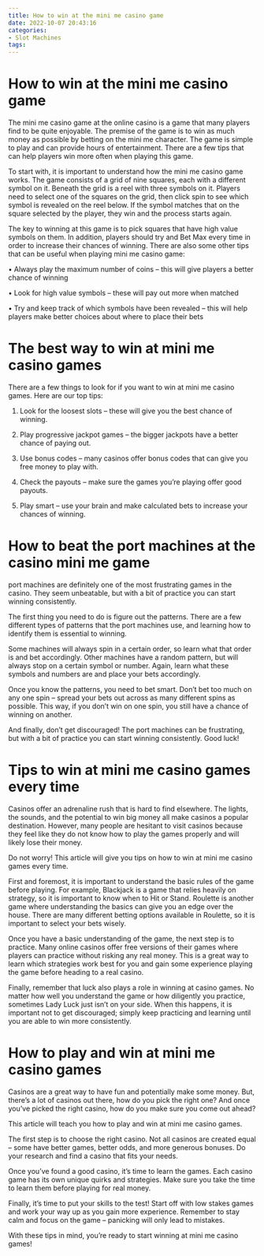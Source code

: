 ```yaml
---
title: How to win at the mini me casino game
date: 2022-10-07 20:43:16
categories:
- Slot Machines
tags:
---
```



#  How to win at the mini me casino game

The mini me casino game at the online casino is a game that many players find to be quite enjoyable. The premise of the game is to win as much money as possible by betting on the mini me character. The game is simple to play and can provide hours of entertainment. There are a few tips that can help players win more often when playing this game.

To start with, it is important to understand how the mini me casino game works. The game consists of a grid of nine squares, each with a different symbol on it. Beneath the grid is a reel with three symbols on it. Players need to select one of the squares on the grid, then click spin to see which symbol is revealed on the reel below. If the symbol matches that on the square selected by the player, they win and the process starts again.

The key to winning at this game is to pick squares that have high value symbols on them. In addition, players should try and Bet Max every time in order to increase their chances of winning. There are also some other tips that can be useful when playing mini me casino game:

• Always play the maximum number of coins – this will give players a better chance of winning

• Look for high value symbols – these will pay out more when matched

• Try and keep track of which symbols have been revealed – this will help players make better choices about where to place their bets

#  The best way to win at mini me casino games

There are a few things to look for if you want to win at mini me casino games. Here are our top tips:

1. Look for the loosest slots – these will give you the best chance of winning.

2. Play progressive jackpot games – the bigger jackpots have a better chance of paying out.

3. Use bonus codes – many casinos offer bonus codes that can give you free money to play with.

4. Check the payouts – make sure the games you’re playing offer good payouts.

5. Play smart – use your brain and make calculated bets to increase your chances of winning.

#  How to beat the port machines at the casino mini me game

port machines are definitely one of the most frustrating games in the casino. They seem unbeatable, but with a bit of practice you can start winning consistently.

The first thing you need to do is figure out the patterns. There are a few different types of patterns that the port machines use, and learning how to identify them is essential to winning.

Some machines will always spin in a certain order, so learn what that order is and bet accordingly. Other machines have a random pattern, but will always stop on a certain symbol or number. Again, learn what these symbols and numbers are and place your bets accordingly.

Once you know the patterns, you need to bet smart. Don’t bet too much on any one spin – spread your bets out across as many different spins as possible. This way, if you don’t win on one spin, you still have a chance of winning on another.

And finally, don’t get discouraged! The port machines can be frustrating, but with a bit of practice you can start winning consistently. Good luck!

#  Tips to win at mini me casino games every time

Casinos offer an adrenaline rush that is hard to find elsewhere. The lights, the sounds, and the potential to win big money all make casinos a popular destination. However, many people are hesitant to visit casinos because they feel like they do not know how to play the games properly and will likely lose their money.

Do not worry! This article will give you tips on how to win at mini me casino games every time.

First and foremost, it is important to understand the basic rules of the game before playing. For example, Blackjack is a game that relies heavily on strategy, so it is important to know when to Hit or Stand. Roulette is another game where understanding the basics can give you an edge over the house. There are many different betting options available in Roulette, so it is important to select your bets wisely.

Once you have a basic understanding of the game, the next step is to practice. Many online casinos offer free versions of their games where players can practice without risking any real money. This is a great way to learn which strategies work best for you and gain some experience playing the game before heading to a real casino.

Finally, remember that luck also plays a role in winning at casino games. No matter how well you understand the game or how diligently you practice, sometimes Lady Luck just isn’t on your side. When this happens, it is important not to get discouraged; simply keep practicing and learning until you are able to win more consistently.

#  How to play and win at mini me casino games

Casinos are a great way to have fun and potentially make some money. But, there’s a lot of casinos out there, how do you pick the right one? And once you’ve picked the right casino, how do you make sure you come out ahead?

This article will teach you how to play and win at mini me casino games.

The first step is to choose the right casino. Not all casinos are created equal – some have better games, better odds, and more generous bonuses. Do your research and find a casino that fits your needs.

Once you’ve found a good casino, it’s time to learn the games. Each casino game has its own unique quirks and strategies. Make sure you take the time to learn them before playing for real money.

Finally, it’s time to put your skills to the test! Start off with low stakes games and work your way up as you gain more experience. Remember to stay calm and focus on the game – panicking will only lead to mistakes.

With these tips in mind, you’re ready to start winning at mini me casino games!